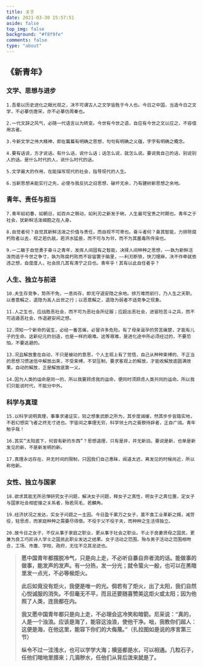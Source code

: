 ```yaml
---
title: 关于
date: 2021-03-30 15:57:51
aside: false
top_img: false
background: "#f8f9fe"
comments: false
type: "about"
---
```

## 《新青年》

### 文学、思想与进步

`1.吾辈以历史进化之眼光观之，决不可谓古人之文学皆胜于今人也。今日之中国，当造今日之文学，不必摹仿唐宋，亦不必摹仿周秦也。`

`2.一代文辞之风气，必随一代语言以为转变。今世有今世之语，自应有今世之文以应之，不容借用古者。`

`3.今新文学之伟大精神，即在篇篇有明确之思想，句句有明确之义蕴，字字有明确之概念。`

`4.要有话说，方才说话。有什么话，说什么话；话怎么说，就怎么说。要说我自己的话，别说别人的话。是什么时代的人，说什么时代的话。`

`5.文学最大的作用，在能描写现代的社会，指导现代的人生。`

`6.当新思想未能实行之先，必使与我反抗之旧思想，破坏无余，乃有建树新思想之余地。`

### 青年、责任与担当

`7.青年如初春，如朝日，如百卉之萌动，如利刃之新发于硎，人生最可宝贵之时期也。青年之于社会，犹新鲜活泼细胞之在人身。`

`8.自觉者何？自觉其新鲜活泼之价值与责任，而自视不可卑也。奋斗者何？奋其智能，力排除腐朽败者以去，视之若仇敌，若洪水猛兽，而不可与为邻，而不为其菌毒所传染也。`

`9.一二敏于自觉勇于奋斗之青年，发挥人间固有之智能，决择人间种种之思想，——孰为新鲜活泼而适于今世之争寸，孰为陈腐朽败而不容留置于脑里，——利刃断铁，快刀理麻，决不作牵就依违之想，自度度人，社会庶几其有清宁之日也。青年乎！其有以此自任者乎？`

### 人生、独立与前进

`10.夫生存竞争，势所不免，一息尚存，即无守退安隐之余地。排万难而前行，乃人生之天职。以善意解之，退隐为高人出世之行；以恶意解之，退隐为弱者不适竞争之现象。`

`11.人之生也，应战胜恶社会，而不可为恶社会所征服；应超出恶社会，进冒险苦斗之兵，而不可逃遁恶社会，作退避安闲之想。`

`12.须知一个新命的诞生，必经一番苦痛，必冒许多危险。有了母亲诞孕的劳苦痛楚，才能有儿子的生命。这新纪元的创造，也是一样的艰难。这等艰难，是进化途中所必须经过的，不要恐怕，不要逃避的。`

`13.况且解放重在自动，不只是被动的意思，个人主观上有了觉悟，自己从种种束缚的、不正当的思想习惯迷信中解放出来，不受束缚，不甘压制，要求客观上的解放，才能收解放底圆满效果。自动的解放，正是解放底第一义。`

`14.因为人类的运命是同一的，所以我要顾虑我的运命，便同时须顾虑人类共同的运命。所以我们只能说时代，不能分中外。`

### 科学与真理

`15.以科学说明真理，事事求诸证实，较之想象武断之所为，其步度诚缓，然其步步皆踏实地，不若幻想突飞者之终无寸进也。宇宙间之事理无穷，科学领土内之膏腴待辟者，正自广阔。青年勉乎哉！`

`16.其实“太阳底下，何尝有新的东西”？思想道理，只有是非，并无新旧。要说是新，也单是新发见的新，不是新发明的新。`

`17.真理永远存在，并无时间的限制，只因我们自己愚昧，闻道太迟，离发见的时候尚近，所以称他新。`

### 女性、独立与国家

`18.欲求其能无所忌惮研究女子问题，解决女子问题，释女子之真性，明女子之真位置，定女子与国家社会相密接之关系者，殆若凤毛、若麟角。`

`19.经济状况之发达，实女子问题之一主因。今日盈千累万之女子，莫不食工业革新之赐，减劳役，轻思虑，而家庭种种之需要尽得偿。不役于父不役于夫，而种种之生活得独立。`

`20.故今日之女子，不仅从事于家庭之职业，更从事于社会之职业。不止于良妻贤母之国民，更兼为良工巧匠诗人学士之国民此职业发达之结果。女子活动之范围，殆与男子活动之范围相吻合，工场、市廛、学校、政府，无往不见其足迹也。`

> **愿中国青年都摆脱冷气，只是向上走，不必听自暴自弃者流的话。能做事的做事，能发声的发声。有一分热，发一分光；就令萤火一般，也可以在黑暗里发一点光，不必等候炬火。**
>
> **此后如竟没有炬火，我便是唯一的光。倘若有了炬火，出了太阳，我们自然心悦诚服的消失。不但毫无不平，而且还要随喜赞美这炬火或太阳；因为他照了人类，连我都在内。**
>
> **我又愿中国青年都只是向上走，不必理会这冷笑和暗箭。尼采说：“真的，人是一个浊浪。应该是海了，能容这浊浪，使他干净。咄，我教你们超人：这便是海，在他这里，能容下你们的大侮蔑。”（扎拉图如是说的序言第三节）**
>
> **纵令不过一洼浅水，也可以学学大海；横竖都是水，可以相通。几粒石子，任他们暗地里掷来；几滴秽水，任他们从背后泼来就是了。**

